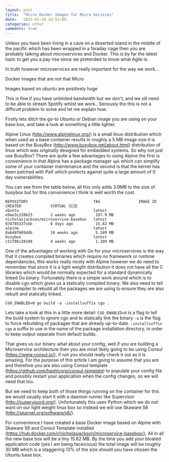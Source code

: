 ```yaml
---
layout: post
title:  "Micro Docker Images for Micro Services"
date:   2015-02-18 14:53:00
categories: other
comments: true
---
```

Unless you have been living in a cave on a deserted island in the middle of the pacific which has been wrapped in a faraday cage then you are probably talking about microservices and Docker.  This is by far the latest topic to get you a pay rise since we pretended to know what Agile is.

In truth however microservices are really important for the way we work...

Docker images that are not that Micro

Images based on ubuntu are positively huge

This is fine if you have unlimited bandwidth but we don't, and we sill need to be able to stream Spotify whilst we work.. Seriously tho this is not a difficult problem to solve and let me explain how.

Firstly lets ditch the go-to Ubuntu or Debian image you are using on your base box, and take a look at something a little lighter.

Alpine Linux (http://www.alpinelinux.org/) is a small linux distribution which when used as a base container results in roughly a 5 MB image size it is based on the BusyBox (http://www.busybox.net/about.html) distribution of linux which was originally designed for embedded systems.  So why not just use BusyBox? There are quite a few advantages to using Alpine the first is convenience in that Alpine has a package manager `apk` which can simplify some of your container maintenance and the second is that the kernel has been patched with PaX which protects against quite a large amount of 0 day vulnerabilities.

You can see from the table below, all this only adds 3.9MB to the size of busybox but for this convenience I think is well worth the cost.

```
REPOSITORY                             TAG                 IMAGE ID            CREATED             VIRTUAL SIZE
ubuntu                                 latest              e9ae3c220b23        2 weeks ago         187.9 MB
nicholasjackson/microservice-basebox   latest              878785337cbb        6 days ago          15.82 MB
alpine                                 latest              8a648f689ddb        10 weeks ago        5.249 MB
busybox                                latest              c51f86c28340        4 weeks ago         1.109 MB
```

One of the advantages of working with Go for your microservices is the way that it creates compiled binaries which require no framework or runtime dependancies, this works really nicely with Alpine however we do need to remember that since it is a light weight distribution it does not have all the C libraries which would be normally expected for a standard dynamically linked Go binary.  Fortunately there is a simple work around which is to disable cgo which gives us a statically compiled binary.  We also need to tell the compiler to rebuild all the packages we are using to ensure they are also rebuilt and statically linked.

```
CGO_ENABLED=0 go build -a -installsuffix cgo .
```

Lets take a look at this in a little more detail:
`CGO_ENABLED=0` is a flag to tell the build system to ignore cgo and to statically link the binary
`-a` is the flag to force rebuilding of packages that are already up-to-date.
`-installsuffix cgo` a suffix to use in the name of the package installation directory, in order to keep output separate from default builds.

That gives us our binary what about your config, well if you are building a Microservice architecture then you are most likely going to be using Consul (https://www.consul.io/), if not you should really check it out as it is amazing.  For the purpose of this article I am going to assume that you are and therefore you are also using Consul template (https://github.com/hashicorp/consul-template) to populate your config file and possibly restart your application when the config changes, so we will need that too.

 But we need to keep both of those things running on the container for this we would usually start it with a daemon runner like Supervisor (http://supervisord.org/).  Unfortunately this uses Python which we do not want on our light weight linux box so instead we will use Skaware S6 (http://skarnet.org/software/s6/).

For convenience I have created a base Docker image based on Alpine with Skaware S6 and Consul Template installed (https://hub.docker.com/r/nicholasjackson/microservice-basebox/), All in all the new base box will be a tiny 15.82 MB.  By the time you add your bloated application code (yes I am being faceicious) the total image will be roughly 30 MB which is a staggering 13% of the size should you have chosen the Ubuntu base box.
